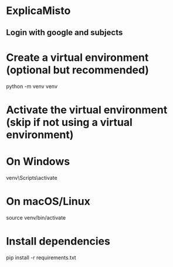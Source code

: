 # ExplicaMisto
Login with google and subjects
-------------------
# Create a virtual environment (optional but recommended)
python -m venv venv

# Activate the virtual environment (skip if not using a virtual environment)
# On Windows
venv\Scripts\activate
# On macOS/Linux
source venv/bin/activate

# Install dependencies
pip install -r requirements.txt
